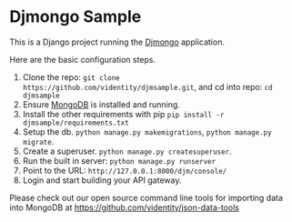 Djmongo Sample
==============


This is a Django project running the [Djmongo](https://github.com/videntity/django-djmongo) application.

Here are the basic configuration steps.


1. Clone the repo: `git clone https://github.com/videntity/djmsample.git`, and cd into repo: `cd djmsample`
2. Ensure [MongoDB](https://docs.mongodb.com/manual/installation/) is installed and running.
3. Install the other requirements with pip `pip install -r djmsample/requirements.txt`
4. Setup the db. `python manage.py makemigrations`, `python manage.py migrate`.
5. Create a superuser. `python manage.py createsuperuser`.
6. Run the built in server:  `python manage.py runserver`  
7. Point to the URL: `http://127.0.0.1:8000/djm/console/`
8. Login and start building your API gateway.

Please check out our open source command line tools for importing data into MongoDB at https://github.com/videntity/json-data-tools


